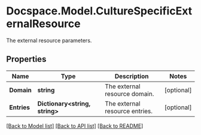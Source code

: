 # Docspace.Model.CultureSpecificExternalResource
The external resource parameters.

## Properties

Name | Type | Description | Notes
------------ | ------------- | ------------- | -------------
**Domain** | **string** | The external resource domain. | [optional] 
**Entries** | **Dictionary&lt;string, string&gt;** | The external resource entries. | [optional] 

[[Back to Model list]](../README.md#documentation-for-models) [[Back to API list]](../README.md#documentation-for-api-endpoints) [[Back to README]](../README.md)

